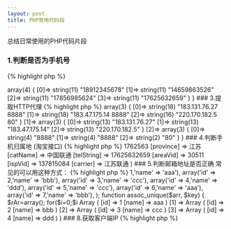 ```yaml
---
layout: post
title: PHP常用代码段
---
```


总结日常使用的PHP代码片段

### 1.判断是否为手机号

{% highlight php %}
<?php
function check_phone($phone){
    if(preg_match("/^1\d{10}$/",$phone)){
        return true;  //是手机号
    }
    return false;  //不是手机号
}

var_dump(check_phone('15350781443'));

{% endhighlight %}

输出：

	bool(true)

说明：

“^1”表示以1开头

“\d”表示匹配一个数字字符。等价于 [0-9]。 

“{10}”表示匹配10次

“$”	匹配输入字符串的结束位置

第二个数字通常是34578这几个数字,那就可以更精确的去匹配：/^1[34578]\d{9}$/

### 1.1.判断是否是电话或手机号

{% highlight php %}
<?php
function check_phone_mobile($phone)
{
    if (preg_match("/^[0-9+][0-9]*-?[0-9]*[0-9]$/", $phone) && strlen($phone) < 16) {
        return true;  //是电话或手机号
    }
    return false;  //不是电话或手机号
}
var_dump(check_phone_mobile('0512-65896234'));
var_dump(check_phone_mobile('+8614526325986'));
var_dump(check_phone_mobile('x8614526325986'));

{% endhighlight %}

输出：

	bool(true)
	bool(true)
	bool(false)

说明：

支持区号和+国际电话，字符长度16根据需要修改。

### 2.提取手机号

{% highlight php %}
<?php
function get_phone($str){
    if (preg_match_all("/1[34578]\d{9}/", $str, $phone)) {
        return $phone;
    }
    return false;
}

$str = '马路的手机是189123456786号码,小萌马的手机号是14659863526号码,hack member：17856985624,17625632659';

var_dump(get_phone($str));

{% endhighlight %}

输出：

	array(1) {
	  [0]=>
	  array(4) {
	    [0]=>
	    string(11) "18912345678"
	    [1]=>
	    string(11) "14659863526"
	    [2]=>
	    string(11) "17856985624"
	    [3]=>
	    string(11) "17625632659"
	  }
	}

### 3.提取HTTP代理

{% highlight php %}

<?php
function get_http_proxy($str){
    if (preg_match_all("/(\d+\.\d+\.\d+\.\d+)+[^0-9]+(\d+)/",$str,$proxy)) {
        return $proxy;
    }
    return false;
}

$str = '183.131.76.27	8888	浙江温州	高匿	HTTP	193天	不到1分钟
Cn	183.47.175.14	8888	广东广州	高匿	HTTP	18小时	不到1分钟
Cn	220.170.182.5	80	湖南株洲	高匿	HTTP	4天	不到1分钟';

var_dump(get_http_proxy($str));

{% endhighlight %}

输出：

	array(3) {
	  [0]=>
	  array(3) {
	    [0]=>
	    string(18) "183.131.76.27	8888"
	    [1]=>
	    string(18) "183.47.175.14	8888"
	    [2]=>
	    string(16) "220.170.182.5	80"
	  }
	  [1]=>
	  array(3) {
	    [0]=>
	    string(13) "183.131.76.27"
	    [1]=>
	    string(13) "183.47.175.14"
	    [2]=>
	    string(13) "220.170.182.5"
	  }
	  [2]=>
	  array(3) {
	    [0]=>
	    string(4) "8888"
	    [1]=>
	    string(4) "8888"
	    [2]=>
	    string(2) "80"
	  }
	}

### 4.判断手机归属地 (淘宝接口)

{% highlight php %}

<?php
function get_phone_address($phone){
    $str = file_get_contents('https://tcc.taobao.com/cc/json/mobile_tel_segment.htm?tel='.$phone);
    $str = iconv('GBK', 'UTF-8', $str);  //淘宝页面是GBK编码转UTF-8方便处理
    if(preg_match_all("/(\w+):'([^']+)/", $str, $m)) {
        return array_combine($m[1], $m[2]);
    }
    return false;  //没有匹配到
}

print_r(get_phone_address('17625632659'));

{% endhighlight %}

输出：

	Array
	(
	    [mts] => 1762563
	    [province] => 江苏
	    [catName] => 中国联通
	    [telString] => 17625632659
	    [areaVid] => 30511
	    [ispVid] => 137815084
	    [carrier] => 江苏联通
	)

### 5.判断邮箱地址是否正确

常见的可以用这种方式：

{% highlight php %}
<?php
function check_email($email){
    if (filter_var($email, FILTER_VALIDATE_EMAIL)){
        return true;
    }else{
        return false;
    }
}

$email="xman@malu.me";
var_dump(check_email($email));
{% endhighlight %}

输出：

	bool(true)

但这种方式并不严格，比如“xman%@malu.me”加上%特殊字符也能通过，所以我们以正则来精确匹配：

{% highlight php %}
<?php
function check_email($email){
    if (preg_match('/^[_a-z0-9-]+(\.[_a-z0-9-]+)*@[a-z0-9-]+(\.[a-z0-9-]+)*(\.[a-z]{2,3})$/',$email)){
        return true;
    }else{
        return false;
    }
}

$email="xman%@malu.com";
var_dump(check_email($email));
{% endhighlight %}

输出：

	bool(false)

### 6.判断是否是URL

{% highlight php %}
<?php
function check_url($URL){
    if (filter_var($URL, FILTER_VALIDATE_URL)) {
        return true;
    } else {
        return false;
    }
}

$URL = 'http://malu.me';
var_dump(check_url($URL));
{% endhighlight %}

输出：

	bool(true)

以上用系统过滤器来检查，更多过滤参数参考官方文档：[http://php.net/manual/en/filter.constants.php](http://php.net/manual/en/filter.constants.php)

### 7.二维数组去重

一维数组可以用系统函数array_unique()，二维数组如下：

{% highlight php %}
<?php
$arr = array(
    array('id' => 1,'name' => 'aaa'),
    array('id' => 2,'name' => 'bbb'),
    array('id' => 3,'name' => 'ccc'),
    array('id' => 4,'name' => 'ddd'),
    array('id' => 5,'name' => 'ccc'),
    array('id' => 6,'name' => 'aaa'),
    array('id' => 7,'name' => 'bbb'),
);
function assoc_unique($arr, $key)
{
    $rAr=array();
    for($i=0;$i<count($arr);$i++)
    {
        if(!isset($rAr[$arr[$i][$key]]))
        {
            $rAr[$arr[$i][$key]]=$arr[$i];
        }
    }
    return array_values($rAr);
}
$arr = assoc_unique($arr,'name');
print_r($arr);
{% endhighlight %}

输出：

	Array
	(
	    [0] => Array
	        (
	            [id] => 1
	            [name] => aaa
	        )
	    [1] => Array
	        (
	            [id] => 2
	            [name] => bbb
	        )
	    [2] => Array
	        (
	            [id] => 3
	            [name] => ccc
	        )
	    [3] => Array
	        (
	            [id] => 4
	            [name] => ddd
	        )
	)


### 8.获取客户端IP

{% highlight php %}
<?php
function get_client_ip($type = 0)
{
	$type = $type ? 1 : 0;
	static $ip = NULL;
	if ($ip !== NULL) return $ip[$type];
	if (isset($_SERVER['HTTP_X_REAL_IP'])) {//nginx 代理模式下，获取客户端真实IP
		$ip = $_SERVER['HTTP_X_REAL_IP'];
	} elseif (isset($_SERVER['HTTP_CLIENT_IP'])) {//客户端的ip
		$ip = $_SERVER['HTTP_CLIENT_IP'];
	} elseif (isset($_SERVER['HTTP_X_FORWARDED_FOR'])) {//浏览当前页面的用户计算机的网关
		$arr = explode(',', $_SERVER['HTTP_X_FORWARDED_FOR']);
		$pos = array_search('unknown', $arr);
		if (false !== $pos) unset($arr[$pos]);
		$ip = trim($arr[0]);
	} elseif (isset($_SERVER['REMOTE_ADDR'])) {
		$ip = $_SERVER['REMOTE_ADDR'];//浏览当前页面的用户计算机的ip地址
	} else {
		$ip = $_SERVER['REMOTE_ADDR'];
	}
	// IP地址合法验证
	$long = sprintf("%u", ip2long($ip));
	$ip = $long ? array($ip, $long) : array('0.0.0.0', 0);
	return $ip[$type];
}

echo get_client_ip();
echo "\n";
echo get_client_ip(1);
{% endhighlight %}

输出：

	192.168.0.105
	3232235625

其中$type为1时输出IP整形

### 9.获取HTTPS状态

{% highlight php %}
<?php
function is_HTTPS(){
	if(isset($_SERVER['HTTPS']) && $_SERVER['HTTPS'] === 1){  //Apache
		return true;
	}elseif(isset($_SERVER['HTTPS']) && $_SERVER['HTTPS'] === 'on'){ //IIS
		return true;
	}elseif(isset($_SERVER['HTTP_X_FORWARDED_PROTO']) && $_SERVER['HTTP_X_FORWARDED_PROTO'] == 'https'){  //nginx proxy
		return true;
	}elseif(isset($_SERVER['SERVER_PORT']) && $_SERVER['SERVER_PORT'] == 443){ //其他
		return true;
	}
	return false;
}

var_dump(is_HTTPS());
{% endhighlight %}

输出：

	bool(true)

返回true为HTTPS，false为HTTP